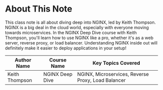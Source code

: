 # About This Note

This class note is all about diving deep into NGINX, led by Keith Thompson. NGINX is a big deal in the cloud world, especially with everyone moving towards microservices. In the NGINX Deep Dive course with Keith Thompson, you'll learn how to use NGINX like a pro, whether it's as a web server, reverse proxy, or load balancer. Understanding NGINX inside out will definitely make it easier to deploy applications in your setup!

| Author Name | Course Name | Key Topics Covered |
| --- | --- | --- |
| Keith Thompson | NGINX Deep Dive | NGINX, Microservices, Reverse Proxy, Load Balancer |
